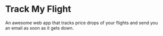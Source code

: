 Track My Flight
==========

An awesome web app that tracks price drops of your flights and send you an email as soon as it gets down.
